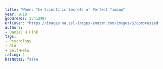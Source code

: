 ```yaml
---
title: "When: The Scientific Secrets of Perfect Timing"
year: 2018
goodreads: 35412097
urlCover: "https://images-na.ssl-images-amazon.com/images/S/compressed.photo.goodreads.com/books/1502223427i/35412097.jpg"
authors:
- Daniel H Pink
tags:
- Psychology
- Gtd
- Self-Help
rating: 4
hasNotes: false
---
```

